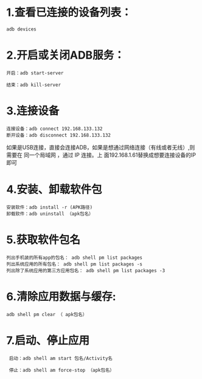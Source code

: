 # 1.查看已连接的设备列表：

```
adb devices
```

# 2.开启或关闭ADB服务：

```
开启：adb start-server

结束：adb kill-server
```

# 3.连接设备

```
连接设备：adb connect 192.168.133.132
断开设备：adb disconnect 192.168.133.132
```

如果是USB连接，直接会连接ADB，如果是想通过网络连接（有线或者无线）,则需要在 同一个局域网 ，通过 IP 连接。上
面192.168.1.61替换成想要连接设备的IP即可

# 4.安装、卸载软件包

```
安装软件：adb install -r (APK路径)
卸载软件：adb uninstall （apk包名）
```

# 5.获取软件包名 

```
列出手机装的所有app的包名： adb shell pm list packages
列出系统应用的所有包名： adb shell pm list packages -s
列出除了系统应用的第三方应用包名： adb shell pm list packages -3
```

# **6.清除应用数据与缓存:** 

```
adb shell pm clear （ apk包名）
```

# 7.启动、停止应用

```
 启动：adb shell am start 包名/Activity名

 停止：adb shell am force-stop （apk包名）
```

